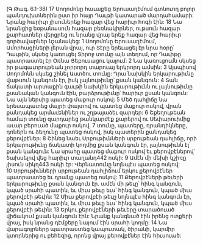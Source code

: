 (Գ Թագ. 6.1-38)
17 Սողոմոնը հաւաքեց Երուսաղէմում գտնուող բոլոր պանդուխտներին ըստ իր հայր Դաւթի կատարած մարդահամարի: Նրանք հարիւր յիսուներեք հազար վեց հարիւր հոգի էին: 18 Նա նրանցից եօթանասուն հազար բեռնակիրներ, ութսուն հազար քարհատներ վերցրեց ու նրանց վրայ երեք հազար վեց հարիւր գործավարներ նշանակեց:
1 Սողոմոնը Երուսաղէմում, Ամորհացիների լերան վրայ, ուր Տէրը երեւացել էր նրա հօրը՝ Դաւթին, սկսեց կառուցել Տիրոջ տունը այն տեղում, որ Դաւիթը պատրաստել էր Օռնա Յեբուսացու կալում: 2 Նա կառուցումն սկսեց իր թագաւորութեան չորրորդ տարուայ երկրորդ ամսին: 3 Այսպիսով Սողոմոնն սկսեց շինել Աստծու տունը: Դրա նախկին երկարութիւնը վաթսուն կանգուն էր, իսկ լայնութիւնը՝ քսան կանգուն: 4 Տան ճակատի արտաքին գաւթի նախկին երկարութիւնն ու լայնութիւնը քսանական կանգուն էին, բարձրութիւնը՝ հարիւր քսան կանգուն: Նա այն ներսից պատեց մաքուր ոսկով: 5 Մեծ դահլիճը նա երեսապատեց մայրի փայտով ու պատեց մաքուր ոսկով, վրան քանդակեց արմաւենիներ ու շղթայաձեւ զարդեր: 6 Շքեղութեան համար տունը զարդարեց թանկարժէք քարերով ու Սեփարուիմից աւար բերուած մաքուր ոսկով. 7 տունը, պատերը, դրանդիկները, դռներն ու ձեղունը պատեց ոսկով, իսկ պատերին քանդակեց քերովբէներ:
8 Շինեց նաեւ Սրբութիւնների սրբութեան դահլիճը, որի երկարութիւնը ճակատի կողմից քսան կանգուն էր, լայնութիւնն էլ՝ քսան կանգուն: Նա սրահը պատեց մաքուր ոսկով եւ քերովբէներով՝ ծախսելով վեց հարիւր տաղանդ442 ոսկի: 9 Ամէն մի մեխի կշիռը յիսուն սիկղ443 ոսկի էր: Վերնատունը նոյնպէս պատեց ոսկով: 10 Սրբութիւնների սրբութեան դահլիճում երկու քերովբէներ պատրաստեց եւ դրանք պատեց ոսկով: 11 Քերովբէների թեւերի երկարութիւնը քսան կանգուն էր. ամէն մի թեւը՝ հինգ կանգուն, կպած սրահի պատին, եւ միւս թեւը եւս՝ հինգ կանգուն, կպած միւս քերովբէի թեւին: 12 Միւս քերովբէի թեւը նոյնպէս հինգ կանգուն էր, կպած սրահի պատին, եւ միւս թեւը եւս՝ հինգ կանգուն, կպած միւս քերովբէի թեւին: 13 Երկու քերովբէների թեւերը տարածուած վիճակում քսան կանգուն էին: Նրանք կանգնած էին իրենց ոտքերի վրայ, իսկ նրանց դէմքերը նայում էին սրահի կողմը:
14 Նա վարագոյրները պատրաստեց կապուտակ, ծիրանի, կարմիր կտորներից ու բեհեզից, որոնց վրայ քերովբէներ էին հիւսուած:
